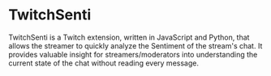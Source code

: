 # TwitchSenti
TwitchSenti is a Twitch extension, written in JavaScript and Python, that allows the streamer to quickly analyze the Sentiment of the stream's chat. It provides valuable insight for streamers/moderators into understanding the current state of the chat without reading every message.

